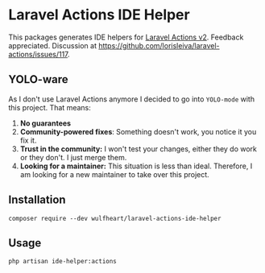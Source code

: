 # Laravel Actions IDE Helper

This packages generates IDE helpers for [Laravel Actions v2](https://github.com/lorisleiva/laravel-actions). Feedback appreciated. Discussion at https://github.com/lorisleiva/laravel-actions/issues/117.

## YOLO-ware

As I don't use Laravel Actions anymore I decided to go into `YOLO-mode` with this project. That means:

1. **No guarantees** 
2. **Community-powered fixes**: Something doesn't work, you notice it you fix it.
3. **Trust in the community:** I won't test your changes, either they do work or they don't. I just merge them.
4. **Looking for a maintainer:** This situation is less than ideal. Therefore, I am looking for a new maintainer to take over this project. 

## Installation

```
composer require --dev wulfheart/laravel-actions-ide-helper
```

## Usage
```
php artisan ide-helper:actions
```

